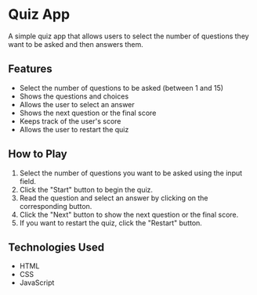 # Quiz App

A simple quiz app that allows users to select the number of questions they want to be asked and then answers them.

## Features

* Select the number of questions to be asked (between 1 and 15)
* Shows the questions and choices
* Allows the user to select an answer
* Shows the next question or the final score
* Keeps track of the user's score
* Allows the user to restart the quiz

## How to Play

1. Select the number of questions you want to be asked using the input field.
2. Click the "Start" button to begin the quiz.
3. Read the question and select an answer by clicking on the corresponding button.
4. Click the "Next" button to show the next question or the final score.
5. If you want to restart the quiz, click the "Restart" button.

## Technologies Used

* HTML
* CSS
* JavaScript
